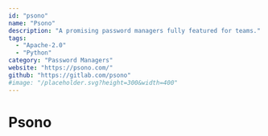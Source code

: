 ```yaml
---
id: "psono"
name: "Psono"
description: "A promising password managers fully featured for teams."
tags:
  - "Apache-2.0"
  - "Python"
category: "Password Managers"
website: "https://psono.com/"
github: "https://gitlab.com/psono"
#image: "/placeholder.svg?height=300&width=400"
---
```


# Psono

